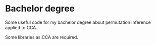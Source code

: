 # Bachelor degree

Some useful code for my bachelor degree about permutation inference applied to CCA.

Some libraries as CCA are required.
